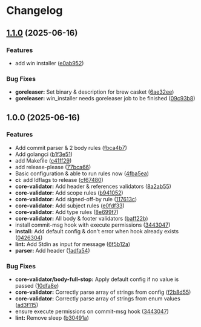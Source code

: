 # Changelog

## [1.1.0](https://github.com/jurienhamaker/commitlint/compare/v1.0.0...v1.1.0) (2025-06-16)


### Features

* add win installer ([e0ab952](https://github.com/jurienhamaker/commitlint/commit/e0ab952dc83c71aa4018da8a4587764a9720104e))


### Bug Fixes

* **goreleaser:** Set binary & description for brew casket ([6ae32ee](https://github.com/jurienhamaker/commitlint/commit/6ae32ee2e892c1e9311dd9bced54b04e57186a72))
* **goreleaser:** win_installer needs goreleaser job to be finished ([09c93b8](https://github.com/jurienhamaker/commitlint/commit/09c93b8aad964ec71a1eecf87191bae38a031402))

## 1.0.0 (2025-06-16)


### Features

* Add commit parser & 2 body rules ([fbca4b7](https://github.com/jurienhamaker/commitlint/commit/fbca4b72729fe8c683a5be7b6e496437e7b9ac5c))
* Add golangci ([b1f3e51](https://github.com/jurienhamaker/commitlint/commit/b1f3e51f3b8e05b937a2325484757bf9a39ae19f))
* add Makefile ([c41ff29](https://github.com/jurienhamaker/commitlint/commit/c41ff292d82f4e9b3eadb5b12907a4204c793db1))
* add release-please ([77bca66](https://github.com/jurienhamaker/commitlint/commit/77bca6607adac432c9dedc2af9acef78a1417035))
* Basic configuration & able to run rules now ([4fba5ea](https://github.com/jurienhamaker/commitlint/commit/4fba5eac7af9401899aab46b31b78a41d0329b53))
* **ci:** add ldflags to release ([cf67480](https://github.com/jurienhamaker/commitlint/commit/cf67480933581e249da56797dea83e8f19406e11))
* **core-validator:** Add header & references validators ([8a2ab55](https://github.com/jurienhamaker/commitlint/commit/8a2ab554dc4f29b83691a7d36b2f35fa9a6cd497))
* **core-validator:** Add scope rules ([b941052](https://github.com/jurienhamaker/commitlint/commit/b9410520f890a6f04c38eff0e9bbc5329b4bf841))
* **core-validator:** Add signed-off-by rule ([117613c](https://github.com/jurienhamaker/commitlint/commit/117613c3e0c1ad7f77aab8477f7cf396b31020e4))
* **core-validator:** Add subject rules ([e0fdf33](https://github.com/jurienhamaker/commitlint/commit/e0fdf33ddce0c12c5fb1d0008b93e53a12ce2fd2))
* **core-validator:** Add type rules ([8e699f7](https://github.com/jurienhamaker/commitlint/commit/8e699f759165fb78dc2d7b69888ebb4996392404))
* **core-validator:** All body & footer validators ([baff22b](https://github.com/jurienhamaker/commitlint/commit/baff22b448ac9e18ddefb91a7bb449d120731d49))
* install commit-msg hook with execute permissions ([3443047](https://github.com/jurienhamaker/commitlint/commit/3443047e82ba78e8e617e8787e029655581745a8))
* **install:** Add default config & don't error when hook already exists ([0426304](https://github.com/jurienhamaker/commitlint/commit/04263044d2f0df22cc2ff1a9e3afeef01628effc))
* **lint:** Add Stdin as input for message ([6f5b12a](https://github.com/jurienhamaker/commitlint/commit/6f5b12af36adb1605aafe9f9220ca45f5e2c40b3))
* **parser:** Add header ([1adfa54](https://github.com/jurienhamaker/commitlint/commit/1adfa5498b4d8d2b559f1a1855944f9ef42ad1c7))


### Bug Fixes

* **core-validator/body-full-stop:** Apply default config if no value is passed ([10dfa8e](https://github.com/jurienhamaker/commitlint/commit/10dfa8e23a09ad40e05d79b985ffd2bc9e8fbd05))
* **core-validator:** Correctly parse array of strings from config ([f2b8d55](https://github.com/jurienhamaker/commitlint/commit/f2b8d558a03e22b6dc4e5791eccc52926dd0188a))
* **core-validator:** Correctly parse array of strings from enum values ([ad3f115](https://github.com/jurienhamaker/commitlint/commit/ad3f1159413bfdd05cc32e5f34a15d354c73981d))
* ensure execute permissions on commit-msg hook ([3443047](https://github.com/jurienhamaker/commitlint/commit/3443047e82ba78e8e617e8787e029655581745a8))
* **lint:** Remove sleep ([b30491a](https://github.com/jurienhamaker/commitlint/commit/b30491ae5c38498f537ccc4233221d204189cc06))
